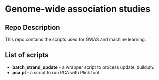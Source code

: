# Genome-wide association studies

## Repo Description 
This repo contains the scripts used for GWAS and machine learning.

## List of scripts 
* **batch_strand_update** - a wrapper script to process update_build.sh. 
* **pca.pl** - a script to run PCA with Plink tool  
